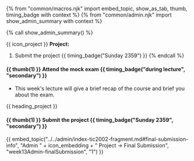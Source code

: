 {% from "common/macros.njk" import embed_topic, show_as_tab, thumb, timing_badge with context %}
{% from "common/admin.njk" import show_admin_summary with context %}


{% call show_admin_summary() %}

{{ icon_project }} **Project:**
1. Submit the project {{ timing_badge("Sunday 2359") }}
{% endcall %}

#### {{ thumb(1) }} Attend the mock exam {{ timing_badge("during lecture", "secondary") }}

* This week's lecture will give a brief recap of the course and brief you about the exam.

<!-- ==================================================================================================== -->
{{ heading_project }}
<div id="project">

#### {{ thumb(1) }} Submit the project {{ timing_badge("Sunday 2359", "secondary") }}

{{ embed_topic("../../admin/index-tic2002-fragment.md#final-submission-info", "Admin " + icon_embedding + " Project → Final Submission", "week13Admin-finalSubmission", "1") }}

</div>
